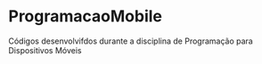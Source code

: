 # ProgramacaoMobile
 Códigos desenvolvifdos durante a disciplina de Programação para Dispositivos Móveis
